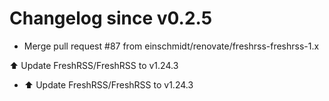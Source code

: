 # Changelog since v0.2.5
- Merge pull request #87 from einschmidt/renovate/freshrss-freshrss-1.x

⬆️ Update FreshRSS/FreshRSS to v1.24.3 
- ⬆️ Update FreshRSS/FreshRSS to v1.24.3 
